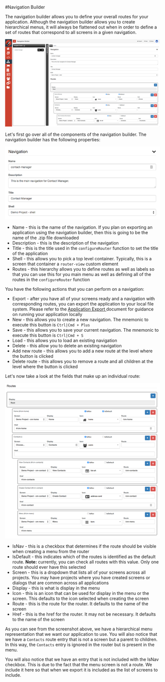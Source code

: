 #Navigation Builder

The navigation builder allows you to define your overall routes for your application. Although the navigation builder allows you to create hierarchical menus, it will always be flattened out when in order to define a set of routes that correspond to all screens in a given navigation.

![Navigation Builder](../../assets/images/navigation-builder.png)

Let's first go over all of the components of the navigation builder. The navigation builder has the following properties:

![Navigation Builder](../../assets/images/navigation-builder-properties.png)

- Name - this is the name of the navigation. If you plan on exporting an application using the navigation builder, then this is going to be the name of the .zip file downloaded
- Description - this is the description of the navigation
- Title - this is the title used in the `configureRouter` function to set the title of the application
- Shell - this allows you to pick a top level container. Typically, this is a screen that container a `router-view` custom element
- Routes - this hierarchy allows you to define routes as well as labels so that you can use this for you main menu as well as defining all of the routes in the `configureRouter` function

You have the following actions that you can perform on a navigation:

- Export - after you have all of your screens ready and a navigation with corresponding routes, you can export the application to your local file system. Please refer to the [ Application Export ](../application-export/key-concepts.md) document for guidance on running your application locally
- New - this allows you to create a new navigation. The mnemonic to execute this button is `Ctrl|Cmd + Plus`
- Save - this allows you to save your current navigation. The mnemonic to execute this button is `Ctrl|Cmd + S`
- Load - this allows you to load an existing navigation
- Delete - this allow you to delete an existing navigation
- Add new route - this allows you to add a new route at the level where the button is clicked
- Delete route - this allows you to remove a route and all children at the level where the button is clicked

Let's now take a look at the fields that make up an individual route: 

![Navigation Builder](../../assets/images/navigation-builder-routes.png)

- IsNav - this is a checkbox that determines if the route should be visible when creating a menu from the router
- IsDefault - this indicates which of the routes is identified as the default route. **Note:** currently, you can check all routes with this value. Only one route should ever have this selected
- Screen - this is a dropdown that lists all of your screens across all projects. You may have projects where you have created screens or dialogs that are common across all applications
- Display - this is what is display in the menu
- Icon - this is an icon that can be used for display in the menu or the screen. This defaults to the icon selected when creating the screen
- Route - this is the route for the router. It defaults to the name of the screen
- Href - this is the href for the router. It may not be necessary. It defaults to the name of the screen

As you can see from the screenshot above, we have a hierarchical menu representation that we want our application to use. You will also notice that we have a `Contacts` route entry that is not a screen but a parent to children. In this way, the `Contacts` entry is ignored in the router but is present in the menu. 

You will also notice that we have an entry that is not included with the IsNav checkbox. This is due to the fact that the menu screen is not a route. We include it here so that when we export it is included as the list of screens to include.
